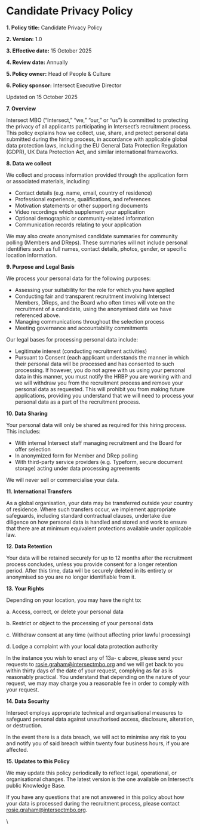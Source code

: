 # Candidate Privacy Policy

**1. Policy title:** Candidate Privacy Policy&#x20;

**2. Version:** 1.0

**3.  Effective date:** 15 October 2025

**4. Review date:** Annually

**5. Policy owner:** Head of People & Culture

**6. Policy sponsor:** Intersect Executive Director

Updated on 15 October 2025



**7. Overview**

Intersect MBO (“Intersect,” “we,” “our,” or “us”) is committed to protecting the privacy of all applicants participating in Intersect’s recruitment process. This policy explains how we collect, use, share, and protect personal data submitted during the hiring process, in accordance with applicable global data protection laws, including the EU General Data Protection Regulation (GDPR), UK Data Protection Act, and similar international frameworks.

**8. Data we collect**&#x20;

We collect and process information provided through the application form or associated materials, including:

* Contact details (e.g. name, email, country of residence)
* Professional experience, qualifications, and references
* Motivation statements or other supporting documents
* Video recordings which supplement your application
* Optional demographic or community-related information
* Communication records relating to your application

We may also create anonymised candidate summaries for community polling (Members and DReps). These summaries will not include personal identifiers such as full names, contact details, photos, gender, or specific location information.&#x20;

**9. Purpose and Legal Basis**&#x20;

We process your personal data for the following purposes:

* Assessing your suitability for the role for which you have applied
* Conducting fair and transparent recruitment involving Intersect Members, DReps, and the Board who often times will vote on the recruitment of a candidate, using the anonymised data we have referenced above. &#x20;
* Managing communications throughout the selection process
* Meeting governance and accountability commitments

Our legal bases for processing personal data include:

* Legitimate interest (conducting recruitment activities)
* Pursuant to Consent  (each applicant understands the manner in which their personal data will be processed and has consented to such processing. If however, you do not agree with us using your personal data in this manner, you must notify the HRBP you are working with and we will withdraw you from the recruitment process and remove your personal data as requested. This will prohibit you from making future applications, providing you understand that we will need to process your personal data as a part of the recruitment process.&#x20;

**10. Data Sharing**

Your personal data will only be shared as required for this hiring process. This includes:&#x20;

* With internal Intersect staff managing recruitment and the Board for offer selection
* In anonymized form for Member and DRep polling
* With third-party service providers (e.g. Typeform, secure document storage) acting under data processing agreements

We will never sell or commercialise your data.

**11. International Transfers**&#x20;

As a global organisation, your data may be transferred outside your country of residence. Where such transfers occur, we implement appropriate safeguards, including standard contractual clauses, undertake due diligence on how personal data is handled and stored and work to ensure that there are  at minimum equivalent protections available under applicable law.

**12. Data Retention**&#x20;

Your data will be retained securely for up to 12 months after the recruitment process concludes, unless you provide consent for a longer retention period. After this time, data will be securely deleted in its entirety or anonymised so you are no longer identifiable from it.&#x20;

**13. Your Rights**&#x20;

Depending on your location, you may have the right to:

a. Access, correct, or delete your personal data

b. Restrict or object to the processing of your personal data

c. Withdraw consent at any time (without affecting prior lawful processing)

d. Lodge a complaint with your local data protection authority

In the instance you wish to enact any of 13a- c above, please send your requests to rosie.graham@intersectmbo.org and we will get back to you within thirty days of the date of your request, complying as far as is reasonably practical. You understand that depending on the nature of your request, we may may charge you a reasonable fee in order to comply with your request.&#x20;

**14. Data Security**

Intersect employs appropriate technical and organisational measures to safeguard personal data against unauthorised access, disclosure, alteration, or destruction.

In the event there is a data breach, we will act to minimise any risk to you and notify you of said breach within twenty four business hours, if you are affected.&#x20;

**15. Updates to this Policy**&#x20;

We may update this policy periodically to reflect legal, operational, or organisational changes. The latest version is the one available on Intersect’s public Knowledge Base.

If you have any questions that are not answered in this policy about how your data is processed during the recruitment process, please contact rosie.graham@intersectmbo.org.&#x20;

\
